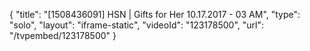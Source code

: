 {
    "title": "[1508436091] HSN | Gifts for Her 10.17.2017 - 03 AM",
    "type": "solo",
    "layout": "iframe-static",
    "videoId": "123178500",
    "url": "\/tvpembed\/123178500"
}